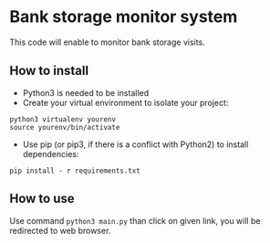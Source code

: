 # Bank storage monitor system
This code will enable to monitor bank storage visits.
## How to install
- Python3 is needed to be installed
- Create your virtual environment to isolate your project:
```
python3 virtualenv yourenv
source yourenv/bin/activate
```
- Use pip (or pip3, if there is a conflict with Python2) to install dependencies:
```
pip install - r requirements.txt 
```
## How to use
Use command ```python3 main.py``` than click on given link, you will be redirected to web browser.
